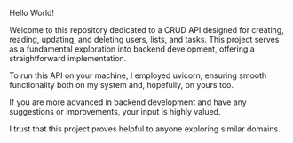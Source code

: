 Hello World!

Welcome to this repository dedicated to a CRUD API designed for creating, reading, updating, and deleting users, lists, and tasks. This project serves as a fundamental exploration into backend development, offering a straightforward implementation.

To run this API on your machine, I employed uvicorn, ensuring smooth functionality both on my system and, hopefully, on yours too.

If you are more advanced in backend development and have any suggestions or improvements, your input is highly valued.

I trust that this project proves helpful to anyone exploring similar domains.
